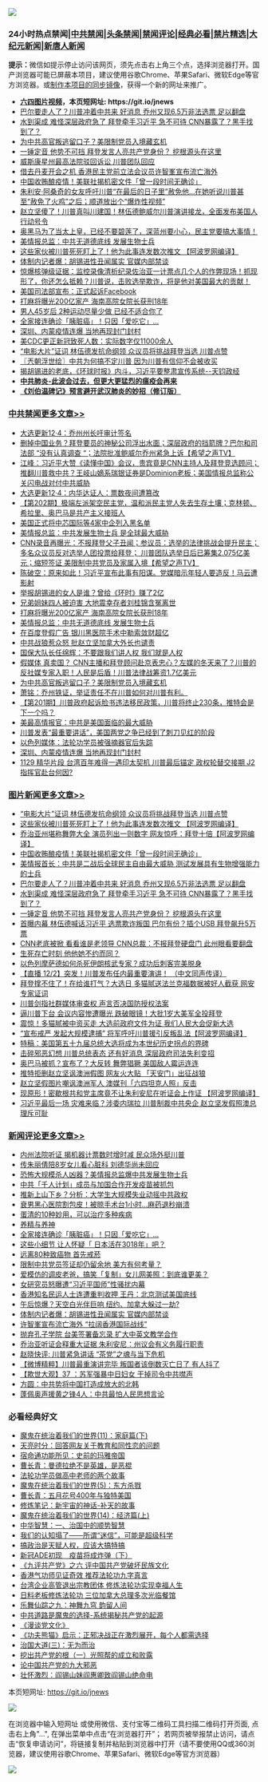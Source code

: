 ![](https://raw.githubusercontent.com/fqnews/bnews/master/64photo/fqnews-qr.jpg)

<div id="tt">
<h3>24小时热点禁闻|<a href="#%E4%B8%AD%E5%85%B1%E7%A6%81%E9%97%BB%E6%9B%B4%E5%A4%9A%E6%96%87%E7%AB%A0">中共禁闻</a>|<a href="#%E5%9B%BE%E7%89%87%E6%96%B0%E9%97%BB%E6%9B%B4%E5%A4%9A%E6%96%87%E7%AB%A0">头条禁闻</a>|<a href="#%E6%96%B0%E9%97%BB%E8%AF%84%E8%AE%BA%E6%9B%B4%E5%A4%9A%E6%96%87%E7%AB%A0">禁闻评论|<a href="#%E5%BF%85%E7%9C%8B%E7%BB%8F%E5%85%B8%E5%A5%BD%E6%96%87">经典必看|<a href="/video.md#%E7%A6%81%E7%89%87%E7%B2%BE%E9%80%89">禁片精选</a>|<a href="https://github.com/fqnews/djy/blob/master/gb/nf1351518.md#1">大纪元新闻</a>|<a href="https://github.com/fqnews/ntdtv/blob/master/gb/prog204.md#1">新唐人新闻</a></h3>
<div><b>提示：</b>微信如提示停止访问该网页，须先点击右上角三个点，选择浏览器打开。国产浏览器可能已屏蔽本项目，建议使用谷歌Chrome、苹果Safari、微软Edge等官方浏览器。或<a href="https://github.com/fqnews/bnews/blob/master/%E5%88%B6%E4%BD%9Cgit%E7%A6%81%E9%97%BB%E9%95%9C%E5%83%8F.md">制作本项目的同步镜像</a>，获得一个新的网址来推广。</div>
<ul>
<li><b><a href="http://d1.bdrive.tk/64.mp4" target="_blank">六四图片视频</a>，本页短网址: https://git.io/jnews</b></li>
<li><a href="/topimagenews/20201204/1441733.md">巴尔要走人了？川普冲着中共来 好消息 乔州又现6.5万非法选票 足以翻盘</a></li>
<li><a href="/topimagenews/20201204/1441718.md">水到渠成 难怪深层政府急了 拜登牵手习近平 急不可待 CNN暴露了？黑手找到了？</a></li>
<li><a href="/cbnews/20201204/1441954.md">为中共高官叛逃留口子？美限制党员入境藏玄机</a></li>
<li><a href="/topimagenews/20201204/1441655.md">一锤定音 他势不可挡 拜登发言人亮共产党身份？ 挖根源头在这里</a></li>
<li><a href="/cnnews/20201204/1442038.md">威斯康星州最高法院驳回诉讼 川普团队回应</a></li>
<li><a href="/headline/20201204/1441654.md">借去丹麦开会之机 香港民主党前立法会议员许智峯宣布流亡海外</a></li>
<li><a href="/topimagenews/20201204/1441871.md">中国收贿酿疫情！美联社揭机密文件「曾一段时间无确诊」</a></li>
<li><a href="/worldnews/usa/20201204/1441649.md">朱利安·阿桑奇的女友呼吁川普“在最后的日子里”赦免他…在她听说川普甚至“赦免了火鸡”之后；顺道放出个“爆炸性视频”</a></li>
<li><a href="/bannedvideo/20201204/1441893.md">赵立坚傻了！川普真叫川建国！林伍德鲍威尔川普演讲接龙，全面发布美国人行动号令</a></li>
<li><a href="/bannedvideo/20201204/1441816.md">奥黑马为了当太上皇，已经不要碧莲了，深蓝州要小心，民主党要搞大事情！</a></li>
<li><a href="/cbnews/20201204/1442037.md">美情报总监：中共无道德底线 发展生物士兵</a></li>
<li><a href="/topimagenews/20201204/1442014.md">这些家伙被川普死死盯上了！他为此事连发数次推文 【阿波罗网编译】</a></li>
<li><a href="/comments/20201204/1441977.md">体制内记者爆：胡锡进性丑闻属实 官媒内部禁谈</a></li>
<li><a href="/bannedvideo/20201204/1441690.md">惊爆核弹级证据：监控录像清析纪录佐治亚一计票点几个人的作弊现场！抓现形了，你还怎么抵赖？川普说，击败选举欺诈，将是他对美国最大的贡献！</a></li>
<li><a href="/cnnews/20201204/1442074.md">美国司法部宣布：正式起诉Facebook</a></li>
<li><a href="/cbnews/20201204/1442043.md">打麻将曝光200亿家产 海南高院女院长获刑18年</a></li>
<li><a href="/health/20201204/1441992.md">男人45岁后 2种运动尽量少做 已经不适合你了</a></li>
<li><a href="/comments/20201204/1442044.md">全家接连确诊「胰脏癌」！只因「爱吃它」...</a></li>
<li><a href="/cbnews/20201204/1441827.md">深圳、内蒙疫情连爆 当地再现封门封村</a></li>
<li><a href="/cnnews/20201204/1442073.md">美CDC更正新冠致死人数：实际数字仅11000余人</a></li>
<li><a href="/topimagenews/20201204/1442050.md">“电影大片”证词 林伍德发抗命纲领 众议员将挑战拜登当选 川普点赞</a></li>
<li><a href="/ssgc/20201204/1441730.md">〖兲朝浮世绘〗中共为何搞不定川普 因为川普有信仰不会被收买</a></li>
<li><a href="/bannedvideo/20201204/1441749.md">揭胡锡进的老底，《环球时报》内斗，习近平要整肃宣传系统--天钧政经</a></li>
<li><b><a href="/comments/20200211/1275071.md" target="_blank">中共肺炎-此波会过去，但更大更猛烈的瘟疫会再来</a></b></li>
<li><b><a href="/comments/20200207/1272816.md" target="_blank">《刘伯温碑记》预言避开武汉肺炎的妙招（修订版）</a></b></li>
</ul>
</div>

<div class="catlist">
<h3><a href="/cbnews/" target="_blank">中共禁闻</a><span><a href="/cbnews/" target="_blank" rel="nofollow">更多文章>></a></span></h3>
<ul>
<li><a href="/cbnews/20201204/1442177.md" target="_blank">大选更新12·4：乔州州长吁审计签名</a></li>
<li><a href="/cbnews/20201204/1442131.md" target="_blank">删掉中国业务？拜登要员的神秘公司浮出水面；深层政府的挡箭牌？巴尔和司法部 &#8220;没有认真调查 &#8220;；法院批准鲍威尔乔州紧急上诉【希望之声TV】</a></li>
<li><a href="/cbnews/20201204/1442130.md" target="_blank">江峰：习近平大赞《读懂中国》会议，贵宾竟是CNN主持人及拜登竞选顾问；推翻川普救中共？王岐山嫡系瑞银证券是Dominion老板；美国情报总监称公关闪电战对付中共威胁</a></li>
<li><a href="/cbnews/20201204/1442107.md" target="_blank">大选更新12·4：内华达证人：票数夜间遭篡改</a></li>
<li><a href="/cbnews/20201204/1442106.md" target="_blank">【第202期】极端左派架空民主党，温和派民主党人失去生存土壤；克林顿、希拉里、奥巴马是共产主义接班人</a></li>
<li><a href="/cbnews/20201204/1442099.md" target="_blank">美国正式将中芯国际等4家中企列入黑名单</a></li>
<li><a href="/cbnews/20201204/1442098.md" target="_blank">美情报总监：中共发展生物士兵 是全球最大威胁</a></li>
<li><a href="/cbnews/20201204/1442090.md" target="_blank">CNN录音再曝光：不报拜登父子丑闻；参议员：选举的法律挑战会提升民主；多名众议员反对选举人团投票给拜登； 川普团队选举日后已筹集2.075亿美元；缩短签证 美限制中共党员及家属入境【希望之声TV】</a></li>
<li><a href="/cbnews/20201204/1442087.md" target="_blank">陈破空：原来如此！习近平宣布此事有阳谋。党媒暗示年轻人要造反！马云遭影射</a></li>
<li><a href="/cbnews/20201204/1442064.md" target="_blank">举报胡锡进的女人是谁？曾给《环时》赚了2亿</a></li>
<li><a href="/cbnews/20201204/1442051.md" target="_blank">兄弟姐妹四人被迫害 大地震幸存者刘桂锦含冤离世</a></li>
<li><a href="/cbnews/20201204/1442043.md" target="_blank">打麻将曝光200亿家产 海南高院女院长获刑18年</a></li>
<li><a href="/cbnews/20201204/1442037.md" target="_blank">美情报总监：中共无道德底线 发展生物士兵</a></li>
<li><a href="/cbnews/20201204/1441982.md" target="_blank">在百度登假广告 银川黑医院手术中勒索敛财超亿</a></li>
<li><a href="/cbnews/20201204/1441966.md" target="_blank">中共战狼惹众怒 批赵立坚加拿大外长也谴责</a></li>
<li><a href="/cbnews/20201204/1441965.md" target="_blank">国保大队长任绵辉：不要跟我们讲人权 我们就是人权</a></li>
<li><a href="/cbnews/20201204/1441955.md" target="_blank">假媒体 真卖国？ CNN主播和拜登顾问赴京表忠心？左媒的冬天来了？川普的反社媒专家入职！人民是后盾！川普法律战筹资1.7亿美元</a></li>
<li><a href="/cbnews/20201204/1441954.md" target="_blank">为中共高官叛逃留口子？美限制党员入境藏玄机</a></li>
<li><a href="/cbnews/20201204/1441939.md" target="_blank">萧铭：乔州铁证，举证责任不在川普如何对川普有利。</a></li>
<li><a href="/cbnews/20201204/1441935.md" target="_blank">【第201期】川普政府起诉脸书违法移民政策，川普将终止230条，推特会是下一个吗？</a></li>
<li><a href="/cbnews/20201204/1441931.md" target="_blank">美最高情报官：中共是美国面临的最大威胁</a></li>
<li><a href="/cbnews/20201204/1441868.md" target="_blank">川普发表“最重要讲话”，美国两党之争已经到了刺刀见红的阶段</a></li>
<li><a href="/cbnews/20201204/1441828.md" target="_blank">以色列媒体：法轮功学员被强摘器官后失踪</a></li>
<li><a href="/cbnews/20201204/1441827.md" target="_blank">深圳、内蒙疫情连爆 当地再现封门封村</a></li>
<li><a href="/cbnews/20201204/1441884.md" target="_blank">1129 精华片段  台湾百年难得一遇印太契机  川普最后锚定 政权轮替交接期 J2指挥官赴台何因?</a></li>

</ul>
</div>
<div class="catlist">
<h3><a href="/topimagenews/" target="_blank">图片新闻</a><span><a href="/topimagenews/" target="_blank" rel="nofollow">更多文章>></a></span></h3>
<ul>
<li><a href="/topimagenews/20201204/1442050.md" target="_blank">“电影大片”证词 林伍德发抗命纲领 众议员将挑战拜登当选 川普点赞</a></li>
<li><a href="/topimagenews/20201204/1442014.md" target="_blank">这些家伙被川普死死盯上了！他为此事连发数次推文 【阿波罗网编译】</a></li>
<li><a href="/topimagenews/20201204/1441990.md" target="_blank">乔治亚州堪称舞弊大全 演员列出一则数字 网友惊呼：拜登十倍【阿波罗网编译】</a></li>
<li><a href="/topimagenews/20201204/1441871.md" target="_blank">中国收贿酿疫情！美联社揭机密文件「曾一段时间无确诊」</a></li>
<li><a href="/topimagenews/20201204/1441776.md" target="_blank">美情报首长：中共是二战后全球民主自由最大威胁 测试发展具有生物增强能力的士兵</a></li>
<li><a href="/topimagenews/20201204/1441733.md" target="_blank">巴尔要走人了？川普冲着中共来 好消息 乔州又现6.5万非法选票 足以翻盘</a></li>
<li><a href="/topimagenews/20201204/1441718.md" target="_blank">水到渠成 难怪深层政府急了 拜登牵手习近平 急不可待 CNN暴露了？黑手找到了？</a></li>
<li><a href="/topimagenews/20201204/1441655.md" target="_blank">一锤定音 他势不可挡 拜登发言人亮共产党身份？ 挖根源头在这里</a></li>
<li><a href="/topimagenews/20201203/1441592.md" target="_blank">首曝内幕 林伍德喊话习近平 选票欺诈叛国 巴尔有份？插个USB 拜登飙升5万票</a></li>
<li><a href="/topimagenews/20201203/1441549.md" target="_blank">CNN老底被掀 看看谁是老领导 CNN总裁：不报拜登硬盘门 此州眼看要翻盘</a></li>
<li><a href="/topimagenews/20201203/1441487.md" target="_blank">生死存亡时刻 他他她不约而同？</a></li>
<li><a href="/topimagenews/20201203/1441323.md" target="_blank">以色列摩萨德如何杀死伊朗核武专家？成功后刺客完美脱身</a></li>
<li><a href="/comments/20201203/1441124.md" target="_blank">【直播 12/2】突发！川普发布任内最重要演讲！ （中文同声传译）</a></li>
<li><a href="/topimagenews/20201203/1441093.md" target="_blank">拜登撑不住了！在给谁打气？大选日 多猫腻送法兰克福数据被好人截获 网安专家证词</a></li>
<li><a href="/topimagenews/20201203/1441065.md" target="_blank">川普剑指社群媒体审查权 声言否决国防授权法案</a></li>
<li><a href="/topimagenews/20201203/1441064.md" target="_blank">逼川普下台 会议内容惨遭曝光 跌破眼镜！大批1岁大美军全投拜登</a></li>
<li><a href="/topimagenews/20201202/1440845.md" target="_blank">震惊！多猫腻被中资买走 大选前政府文件为证 我们人民大会促新大选</a></li>
<li><a href="/topimagenews/20201202/1440808.md" target="_blank">“宣布戒严 发起大规模逮捕&#8221; 将军呼吁川普援引反叛乱法【阿波罗网编译】</a></li>
<li><a href="/comments/20201202/1440697.md" target="_blank">特稿：美国第五十九届总统大选将成为本世纪历史拐点的界碑</a></li>
<li><a href="/topimagenews/20201202/1440468.md" target="_blank">击碎邪恶幻想 川普总统表态 还有好消息 深层政府司法失利变招</a></li>
<li><a href="/topimagenews/20201202/1440425.md" target="_blank">奥巴马被抓？宣布了？大反转 舞弊猖獗 美国敌人霉运连连</a></li>
<li><a href="/topimagenews/20201202/1440424.md" target="_blank">推特拒删赵立坚讽澳洲假图 网友火大贴 「天安门」出征战狼</a></li>
<li><a href="/topimagenews/20201202/1440414.md" target="_blank">赵立坚假图片嘲讽澳洲军人 澳媒刊「六四坦克人照」反击</a></li>
<li><a href="/topimagenews/20201201/1440268.md" target="_blank">现原形！密歇根共和党主席竟不让朱利安尼在听证会上作证 【阿波罗网编译】</a></li>
<li><a href="/topimagenews/20201201/1440232.md" target="_blank">习近平最后一场 灾难来临？涉委内瑞拉 川普制裁中共央企 赵立坚发假照澳总理斥可耻</a></li>

</ul>
</div>
<div class="catlist">
<h3><a href="/comments/" target="_blank">新闻评论</a><span><a href="/comments/" target="_blank" rel="nofollow">更多文章>></a></span></h3>
<ul>
<li><a href="/comments/20201204/1442133.md" target="_blank">内州法院听证 揭机器计票数时增时减 民众场外挺川普</a></li>
<li><a href="/comments/20201204/1442132.md" target="_blank">传朱丽倩陪8岁女儿看心脏科 刘德华尚未回应</a></li>
<li><a href="/comments/20201204/1442095.md" target="_blank">恐怖大规模杀人凶器？美情报总监爆中共发展生物士兵</a></li>
<li><a href="/comments/20201204/1442086.md" target="_blank">中共「千人计划」成员与加国合作开发疫苗被抓包</a></li>
<li><a href="/comments/20201204/1442077.md" target="_blank">推新上山下乡？分析：大学生大规模失业动摇中共政权</a></li>
<li><a href="/comments/20201204/1442048.md" target="_blank">衰男黑心医院割包皮！被晾手术台1小时…麻药退秒崩溃</a></li>
<li><a href="/comments/20201204/1442047.md" target="_blank">蛋清的10种妙用，可以治疗多种疾病</a></li>
<li><a href="/comments/20201204/1442045.md" target="_blank">养精与养神</a></li>
<li><a href="/comments/20201204/1442044.md" target="_blank">全家接连确诊「胰脏癌」！只因「爱吃它」&#8230;</a></li>
<li><a href="/comments/20201204/1442040.md" target="_blank">这些小细节 让人怀疑「 日本活在3018年」吧？</a></li>
<li><a href="/comments/20201204/1442039.md" target="_blank">远离80种致癌物 首先戒菸</a></li>
<li><a href="/comments/20201204/1442031.md" target="_blank">限制中共党员签证却仍留余地 美方有何考量？</a></li>
<li><a href="/comments/20201204/1442030.md" target="_blank">爱模仿的调皮老爸，搞笑「复制」女儿网美照：到底谁更美？</a></li>
<li><a href="/comments/20201204/1442024.md" target="_blank">女研究员怒曝遭“习近平国师”性骚扰内幕</a></li>
<li><a href="/comments/20201204/1442023.md" target="_blank">香港知名民运人士连遭重判收押 王丹：北京测试美国底线</a></li>
<li><a href="/comments/20201204/1442022.md" target="_blank">午后惊爆？天空白光伴巨响 纽约、加拿大躲过一劫?</a></li>
<li><a href="/comments/20201204/1441977.md" target="_blank">体制内记者爆：胡锡进性丑闻属实 官媒内部禁谈</a></li>
<li><a href="/comments/20201204/1441976.md" target="_blank">许智峯宣布流亡海外 “拉阔香港国际战线”</a></li>
<li><a href="/comments/20201204/1441975.md" target="_blank">抛弃孔子学院 台美签署备忘录 扩大中英文教学合作</a></li>
<li><a href="/comments/20201204/1441962.md" target="_blank">乔治亚听证会释重大证据 朱利安尼：州议会有义务履行职责</a></li>
<li><a href="/comments/20201204/1441940.md" target="_blank">赵晓快评: 川普紧急讲话 “茶党”之魂与当下危机</a></li>
<li><a href="/comments/20201204/1441934.md" target="_blank">【微博精粹】川普最重演讲完毕 叛国者该倒数灭亡日了 有人抖了</a></li>
<li><a href="/comments/20201204/1441903.md" target="_blank">【欺世大观】37 ：苏军强暴中日妇女 干掉司令中共噤声</a></li>
<li><a href="/comments/20201204/1441902.md" target="_blank">方圆：中共势将中国打造成放大的北韩</a></li>
<li><a href="/comments/20201204/1441892.md" target="_blank">蓬佩奥声援黄之锋4人：中共最怕人民思想言论</a></li>

</ul>
</div>

<div class="catlist">
<h3>必看经典好文</h3>
<ul>
<li><a href="/topimagenews/20180530/950691.md" target="_blank">魔鬼在统治着我们的世界(11)：家庭篇(下)</a></li>
<li><a href="/cbnews/20200916/1397196.md" target="_blank">天亮时分：回答网友关于教育和同性恋的问题</a></li>
<li><a href="/cbnews/20180711/970353.md" target="_blank">宿命通功能所见：史前的玛雅帝国</a></li>
<li><a href="/comments/20180726/727420.md" target="_blank">曹长青：曼德拉绝不是英雄，是恶棍</a></li>
<li><a href="/comments/20200629/1352533.md" target="_blank">法轮功学员做高中老师的两个故事</a></li>
<li><a href="/topimagenews/20180524/946967.md" target="_blank">魔鬼在统治着我们的世界(5)：东方杀戮</a></li>
<li><a href="/comments/20200713/1359796.md" target="_blank">曹长青：五月花号400年与独特美国</a></li>
<li><a href="/comments/20190418/1115565.md" target="_blank">修炼笔记：新宇宙的神话-补天的故事</a></li>
<li><a href="/topimagenews/20180605/953415.md" target="_blank">魔鬼在统治着我们的世界(14)：经济篇(上)</a></li>
<li><a href="/comments/20200605/1340202.md" target="_blank">中华智慧：一、治国中的顺势智慧</a></li>
<li><a href="/sohnews/20161029/607205.md" target="_blank">我们的认知塌了——所谓“迷信”，可能是超级科学</a></li>
<li><a href="/comments/20200814/1379994.md" target="_blank">搞政治是天赋人权，应该大搞特搞</a></li>
<li><a href="/headline/20200908/1392940.md" target="_blank">新冠ADE初现　疫苗将成炸弹（下）</a></li>
<li><a href="/bookonline/20131116/201050.md" target="_blank">《九评共产党》之六 评中国共产党破坏民族文化</a></li>
<li><a href="/comments/20200517/1330064.md" target="_blank">香港气功师见证奇效 推荐法轮功九字真言</a></li>
<li><a href="/comments/20200528/1335859.md" target="_blank">台湾企业高管退出宗教团体 修炼法轮功实现幸福人生</a></li>
<li><a href="/comments/20200531/1337359.md" target="_blank">日料老板修炼法轮功 三位加拿大总理多次光临餐馆</a></li>
<li><a href="/tculture/20170718/793528.md" target="_blank">乐舞仙踪之九：神舞九穹 韵留人间</a></li>
<li><a href="/comments/20181209/1044543.md" target="_blank">中共道路是魔鬼的选择-系统揭秘共产党的起源</a></li>
<li><a href="/comments/20200521/783167.md" target="_blank">《漫谈党文化》</a></li>
<li><a href="/comments/20200308/1290182.md" target="_blank">《功夫熊猫》启示：正邪决战正在激烈展开，每个人都需选择</a></li>
<li><a href="/cbnews/20180309/912114.md" target="_blank">治国大道(三)：无为而治</a></li>
<li><a href="/comments/20200629/1352460.md" target="_blank">挖出共产党的根（一）光照帮的成立和败露</a></li>
<li><a href="/comments/20200717/1361899.md" target="_blank">论中国共产党的九大邪恶</a></li>
<li><a href="/cbnews/20200727/1366904.md" target="_blank">壮怀激烈：阎锡山妹阎惠卿致阎锡山绝命电</a></li>

</ul>
</div>

本页短网址: https://git.io/jnews

![](https://raw.githubusercontent.com/fqnews/bnews/master/64photo/fqnews-qr.jpg)

在浏览器中输入短网址 或使用微信、支付宝等二维码工具扫描二维码打开页面, 点击右上角"...", 在弹出菜单中点击“在浏览器打开”； 若网页被举报禁止访问，请点击“恢复申请访问”，将链接复制并粘贴到浏览器中打开（请不要使用QQ或360浏览器，建议使用谷歌Chrome、苹果Safari、微软Edge等官方浏览器）

![](https://raw.githubusercontent.com/fqnews/bnews/master/64photo/wx.jpg)